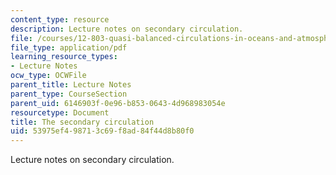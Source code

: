 ```yaml
---
content_type: resource
description: Lecture notes on secondary circulation.
file: /courses/12-803-quasi-balanced-circulations-in-oceans-and-atmospheres-fall-2009/53975ef498713c69f8ad84f44d8b80f0_MIT12_803F09_lec14.pdf
file_type: application/pdf
learning_resource_types:
- Lecture Notes
ocw_type: OCWFile
parent_title: Lecture Notes
parent_type: CourseSection
parent_uid: 6146903f-0e96-b853-0643-4d968983054e
resourcetype: Document
title: The secondary circulation
uid: 53975ef4-9871-3c69-f8ad-84f44d8b80f0
---
```

Lecture notes on secondary circulation.

